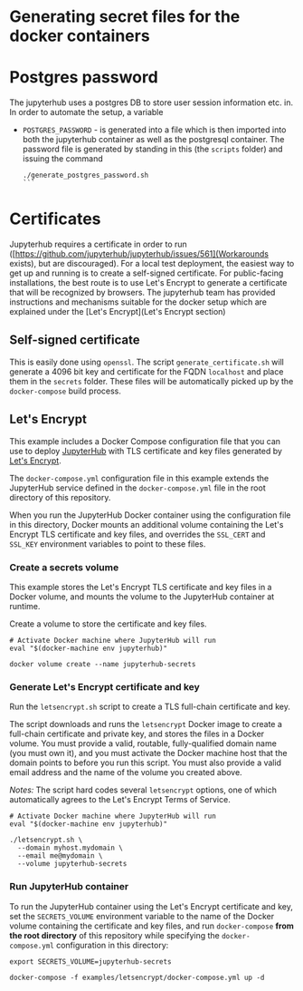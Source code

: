 # Generating secret files for the docker containers

# Postgres password

The jupyterhub uses a postgres DB to store user session information etc. in. In order to automate the setup, a variable
- `POSTGRES_PASSWORD` - is generated into a file which is then imported into both the jupyterhub container as well as
  the postgresql container. The password file is generated by standing in this (the `scripts` folder) and issuing the
  command

  ````
  ./generate_postgres_password.sh
  ```

# Certificates

Jupyterhub requires a certificate in order to run ([https://github.com/jupyterhub/jupyterhub/issues/561](Workarounds
exists), but are discouraged). For a local test deployment, the easiest way to get up and running is to create a
self-signed certificate. For public-facing installations, the best route is to use Let's Encrypt to generate a
certificate that will be recognized by browsers. The jupyterhub team has provided instructions and mechanisms suitable
for the docker setup which are explained under the [Let's Encrypt](Let's Encrypt section)

## Self-signed certificate

This is easily done using `openssl`. The script `generate_certificate.sh` will generate a 4096
bit key and certificate for the FQDN `localhost` and place them in the `secrets` folder. These files will be
automatically picked up by the `docker-compose` build process.

## Let's Encrypt

This example includes a Docker Compose configuration file that you can
use to deploy [JupyterHub](https://github.com/jupyter/jupyterhub) with
TLS certificate and key files generated by [Let's Encrypt](https://letsencrypt.org).

The `docker-compose.yml` configuration file in this example extends the
JupyterHub service defined in the `docker-compose.yml` file in the root
directory of this repository.  

When you run the JupyterHub Docker container using the configuration
file in this directory, Docker mounts an additional volume containing
the Let's Encrypt TLS certificate and key files, and overrides the
`SSL_CERT` and `SSL_KEY` environment variables to point to these files.

### Create a secrets volume

This example stores the Let's Encrypt TLS certificate and key files in
a Docker volume, and mounts the volume to the JupyterHub container at
runtime.  

Create a volume to store the certificate and key files.

```
# Activate Docker machine where JupyterHub will run
eval "$(docker-machine env jupyterhub)"

docker volume create --name jupyterhub-secrets
```

### Generate Let's Encrypt certificate and key

Run the `letsencrypt.sh` script to create a TLS full-chain certificate
and key.  

The script downloads and runs the `letsencrypt` Docker image to create a
full-chain certificate and private key, and stores the files in a Docker
volume.  You must provide a valid, routable, fully-qualified domain name (you
must own it), and you must activate the Docker machine host that the domain
points to before you run this script.  You must also provide a valid email
address and the name of the volume you created above.

_Notes:_ The script hard codes several `letsencrypt` options, one of which
automatically agrees to the Let's Encrypt Terms of Service.

```
# Activate Docker machine where JupyterHub will run
eval "$(docker-machine env jupyterhub)"

./letsencrypt.sh \
  --domain myhost.mydomain \
  --email me@mydomain \
  --volume jupyterhub-secrets
```

### Run JupyterHub container

To run the JupyterHub container using the Let's Encrypt certificate and key,
set the `SECRETS_VOLUME` environment variable to the name of the Docker volume
containing the certificate and key files, and run `docker-compose` **from the
root directory** of this repository while specifying the `docker-compose.yml`
configuration in this directory:

```
export SECRETS_VOLUME=jupyterhub-secrets

docker-compose -f examples/letsencrypt/docker-compose.yml up -d
```
